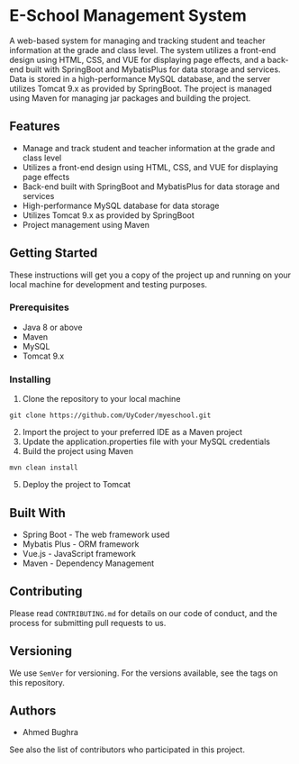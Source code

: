 # E-School Management System
A web-based system for managing and tracking student and teacher information at the grade and class level. The system utilizes a front-end design using HTML, CSS, and VUE for displaying page effects, and a back-end built with SpringBoot and MybatisPlus for data storage and services. Data is stored in a high-performance MySQL database, and the server utilizes Tomcat 9.x as provided by SpringBoot. The project is managed using Maven for managing jar packages and building the project.

## Features
- Manage and track student and teacher information at the grade and class level
- Utilizes a front-end design using HTML, CSS, and VUE for displaying page effects
- Back-end built with SpringBoot and MybatisPlus for data storage and services
- High-performance MySQL database for data storage
- Utilizes Tomcat 9.x as provided by SpringBoot
- Project management using Maven
## Getting Started
These instructions will get you a copy of the project up and running on your local machine for development and testing purposes.

### Prerequisites
- Java 8 or above
- Maven
- MySQL
- Tomcat 9.x

### Installing
1. Clone the repository to your local machine
```
git clone https://github.com/UyCoder/myeschool.git
```
2. Import the project to your preferred IDE as a Maven project
3. Update the application.properties file with your MySQL credentials
4. Build the project using Maven
```
mvn clean install
```
5. Deploy the project to Tomcat
## Built With
- Spring Boot - The web framework used
- Mybatis Plus - ORM framework
- Vue.js - JavaScript framework
- Maven - Dependency Management
## Contributing
Please read ```CONTRIBUTING.md``` for details on our code of conduct, and the process for submitting pull requests to us.

## Versioning
We use ```SemVer``` for versioning. For the versions available, see the tags on this repository.

## Authors
- Ahmed Bughra

See also the list of contributors who participated in this project.

